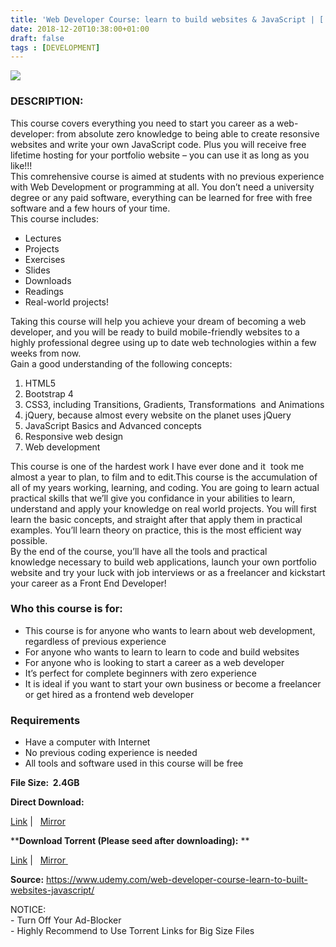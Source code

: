 ```yaml
---
title: 'Web Developer Course: learn to build websites & JavaScript | [ 199.99$ Course For Free ]'
date: 2018-12-20T10:38:00+01:00
draft: false
tags : [DEVELOPMENT]
---
```


  

[![](https://2.bp.blogspot.com/-gQmASNXMc3k/XBthxP2gmhI/AAAAAAAAA0w/zeNUAAr_y3ckhJwqt9c8YxYaKpLhfBMWwCLcBGAs/s640/Web-Developer-Course-learn-to-build-websites-JavaScript.jpg)](https://2.bp.blogspot.com/-gQmASNXMc3k/XBthxP2gmhI/AAAAAAAAA0w/zeNUAAr_y3ckhJwqt9c8YxYaKpLhfBMWwCLcBGAs/s1600/Web-Developer-Course-learn-to-build-websites-JavaScript.jpg)

### DESCRIPTION:

This course covers everything you need to start you career as a web-developer: from absolute zero knowledge to being able to create resonsive websites and write your own JavaScript code. Plus you will receive free lifetime hosting for your portfolio website – you can use it as long as you like!!!  
This comrehensive course is aimed at students with no previous experience with Web Development or programming at all. You don’t need a university degree or any paid software, everything can be learned for free with free software and a few hours of your time.  
This course includes:  

*   Lectures
*   Projects
*   Exercises
*   Slides
*   Downloads
*   Readings
*   Real-world projects!

Taking this course will help you achieve your dream of becoming a web developer, and you will be ready to build mobile-friendly websites to a highly professional degree using up to date web technologies within a few weeks from now.  
Gain a good understanding of the following concepts:  

1.  HTML5
2.  Bootstrap 4
3.  CSS3, including Transitions, Gradients, Transformations  and Animations
4.  jQuery, because almost every website on the planet uses jQuery
5.  JavaScript Basics and Advanced concepts
6.  Responsive web design
7.  Web development

This course is one of the hardest work I have ever done and it  took me almost a year to plan, to film and to edit.This course is the accumulation of all of my years working, learning, and coding. You are going to learn actual practical skills that we’ll give you confidance in your abilities to learn, understand and apply your knowledge on real world projects. You will first learn the basic concepts, and straight after that apply them in practical examples. You’ll learn theory on practice, this is the most efficient way possible.  
By the end of the course, you’ll have all the tools and practical knowledge necessary to build web applications, launch your own portfolio website and try your luck with job interviews or as a freelancer and kickstart your career as a Front End Developer!  

### Who this course is for:

*   This course is for anyone who wants to learn about web development, regardless of previous experience
*   For anyone who wants to learn to learn to code and build websites
*   For anyone who is looking to start a career as a web developer
*   It’s perfect for complete beginners with zero experience
*   It is ideal if you want to start your own business or become a freelancer or get hired as a frontend web developer

### Requirements

*   Have a computer with Internet
*   No previous coding experience is needed
*   All tools and software used in this course will be free

**File Size:  2.4GB**

**Direct Download:**

 [Link](https://oko.sh/WebDeveloperCourselink1) |   [Mirror](https://oko.sh/WebDeveloperCourselink2)  

****Download Torrent (Please seed after downloading):** **

 [Link](https://oko.sh/WebDeveloperCoursetorrent1) |   [Mirror](https://oko.sh/WebDeveloperCoursetorrent2)[ ](http://swarife.com/18521555/websites-and-javascript-torrent2)

  
**Source:** https://www.udemy.com/web-developer-course-learn-to-built-websites-javascript/  
  
NOTICE:  
\- Turn Off Your Ad-Blocker  
\- Highly Recommend to Use Torrent Links for Big Size Files